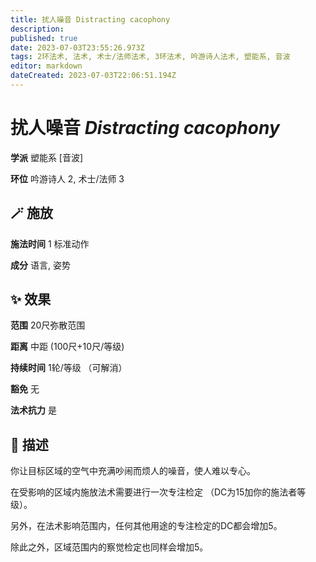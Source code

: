 ```yaml
---
title: 扰人噪音 Distracting cacophony
description: 
published: true
date: 2023-07-03T23:55:26.973Z
tags: 2环法术, 法术, 术士/法师法术, 3环法术, 吟游诗人法术, 塑能系, 音波
editor: markdown
dateCreated: 2023-07-03T22:06:51.194Z
---
```


# **扰人噪音** *Distracting cacophony*

**学派** 塑能系 \[音波\] 

**环位** 吟游诗人 2, 术士/法师 3

## 🪄 施放

**施法时间** 1 标准动作

**成分** 语言, 姿势

## ✨ 效果  

**范围** 20尺弥散范围

**距离** 中距 (100尺+10尺/等级)  

**持续时间** 1轮/等级 （可解消） 

**豁免** 无

**法术抗力** 是

## 📖 描述

你让目标区域的空气中充满吵闹而烦人的噪音，使人难以专心。

在受影响的区域内施放法术需要进行一次专注检定 （DC为15加你的施法者等级）。

另外，在法术影响范围内，任何其他用途的专注检定的DC都会增加5。

除此之外，区域范围内的察觉检定也同样会增加5。
    